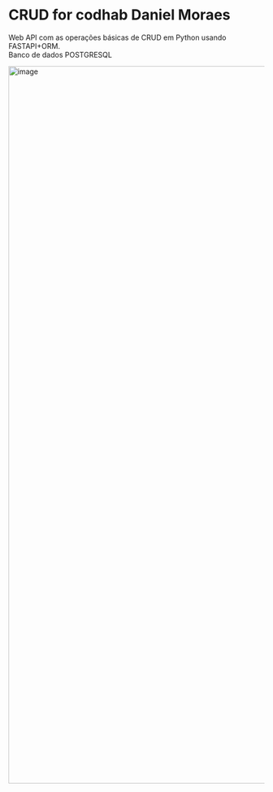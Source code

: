 # CRUD for codhab Daniel Moraes
Web API com as operações básicas de CRUD em Python usando FASTAPI+ORM.  
  Banco de dados POSTGRESQL

<img width="1413" alt="image" src="https://user-images.githubusercontent.com/36305237/211871697-d379fc50-7fc6-4918-8dec-d224cede5d21.png">
